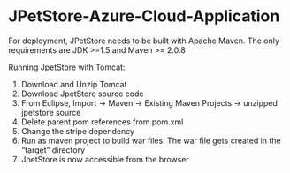 # JPetStore-Azure-Cloud-Application

For deployment, JPetStore needs to be built with Apache Maven. The only requirements are JDK >=1.5 and Maven >= 2.0.8

Running JpetStore with Tomcat:
1.	Download and Unzip Tomcat
2.	Download JpetStore source code
3.	From Eclipse, Import -> Maven -> Existing Maven Projects -> unzipped jpetstore source
4.	Delete parent pom references from pom.xml
5.	Change the stripe dependency 
6.	Run as maven project to build war files. The war file gets created in the “target” directory
7.	JpetStore is now accessible from the browser 
